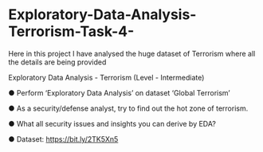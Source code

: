 # Exploratory-Data-Analysis-Terrorism-Task-4-

Here in this project I have analysed the huge dataset of Terrorism where all the details are being provided

Exploratory Data Analysis - Terrorism  (Level - Intermediate)

● Perform ‘Exploratory Data Analysis’ on dataset ‘Global Terrorism’

● As a security/defense analyst, try to find out the hot zone of terrorism.

● What all security issues and insights you can derive by EDA?

● Dataset: https://bit.ly/2TK5Xn5

